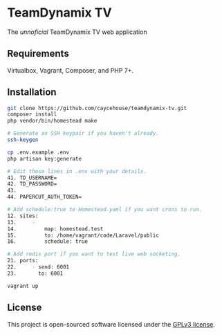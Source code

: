 # TeamDynamix TV

The _unnoficial_ TeamDynamix TV web application

## Requirements

Virtualbox, Vagrant, Composer, and PHP 7+.

## Installation

```bash
git clone https://github.com/caycehouse/teamdynamix-tv.git
composer install
php vendor/bin/homestead make

# Generate an SSH keypair if you haven't already.
ssh-keygen

cp .env.example .env
php artisan key:generate

# Edit these lines in .env with your details.
41. TD_USERNAME=
42. TD_PASSWORD=
43.
44. PAPERCUT_AUTH_TOKEN=

# Add schedule:true to Homestead.yaml if you want crons to run.
12. sites:
13.     -
14.         map: homestead.test
15.         to: /home/vagrant/code/Laravel/public
16.         schedule: true

# Add redis port if you want to test live web socketing.
21. ports:
22.     - send: 6001
23.       to: 6001

vagrant up
```

## License

This project is open-sourced software licensed under the [GPLv3 license](https://opensource.org/licenses/GPL-3.0).
